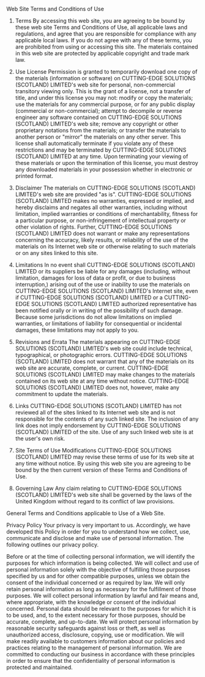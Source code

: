Web Site Terms and Conditions of Use

1. Terms
   By accessing this web site, you are agreeing to be bound by these web site Terms and Conditions of Use, all applicable laws and regulations, and agree that you are responsible for compliance with any applicable local laws. If you do not agree with any of these terms, you are prohibited from using or accessing this site. The materials contained in this web site are protected by applicable copyright and trade mark law.

2. Use License
   Permission is granted to temporarily download one copy of the materials (information or software) on CUTTING-EDGE SOLUTIONS (SCOTLAND) LIMITED's web site for personal, non-commercial transitory viewing only. This is the grant of a license, not a transfer of title, and under this license you may not:
   modify or copy the materials;
   use the materials for any commercial purpose, or for any public display (commercial or non-commercial);
   attempt to decompile or reverse engineer any software contained on CUTTING-EDGE SOLUTIONS (SCOTLAND) LIMITED's web site;
   remove any copyright or other proprietary notations from the materials; or
   transfer the materials to another person or "mirror" the materials on any other server.
   This license shall automatically terminate if you violate any of these restrictions and may be terminated by CUTTING-EDGE SOLUTIONS (SCOTLAND) LIMITED at any time. Upon terminating your viewing of these materials or upon the termination of this license, you must destroy any downloaded materials in your possession whether in electronic or printed format.
3. Disclaimer
   The materials on CUTTING-EDGE SOLUTIONS (SCOTLAND) LIMITED's web site are provided "as is". CUTTING-EDGE SOLUTIONS (SCOTLAND) LIMITED makes no warranties, expressed or implied, and hereby disclaims and negates all other warranties, including without limitation, implied warranties or conditions of merchantability, fitness for a particular purpose, or non-infringement of intellectual property or other violation of rights. Further, CUTTING-EDGE SOLUTIONS (SCOTLAND) LIMITED does not warrant or make any representations concerning the accuracy, likely results, or reliability of the use of the materials on its Internet web site or otherwise relating to such materials or on any sites linked to this site.
4. Limitations
   In no event shall CUTTING-EDGE SOLUTIONS (SCOTLAND) LIMITED or its suppliers be liable for any damages (including, without limitation, damages for loss of data or profit, or due to business interruption,) arising out of the use or inability to use the materials on CUTTING-EDGE SOLUTIONS (SCOTLAND) LIMITED's Internet site, even if CUTTING-EDGE SOLUTIONS (SCOTLAND) LIMITED or a CUTTING-EDGE SOLUTIONS (SCOTLAND) LIMITED authorized representative has been notified orally or in writing of the possibility of such damage. Because some jurisdictions do not allow limitations on implied warranties, or limitations of liability for consequential or incidental damages, these limitations may not apply to you.

5. Revisions and Errata
   The materials appearing on CUTTING-EDGE SOLUTIONS (SCOTLAND) LIMITED's web site could include technical, typographical, or photographic errors. CUTTING-EDGE SOLUTIONS (SCOTLAND) LIMITED does not warrant that any of the materials on its web site are accurate, complete, or current. CUTTING-EDGE SOLUTIONS (SCOTLAND) LIMITED may make changes to the materials contained on its web site at any time without notice. CUTTING-EDGE SOLUTIONS (SCOTLAND) LIMITED does not, however, make any commitment to update the materials.

6. Links
   CUTTING-EDGE SOLUTIONS (SCOTLAND) LIMITED has not reviewed all of the sites linked to its Internet web site and is not responsible for the contents of any such linked site. The inclusion of any link does not imply endorsement by CUTTING-EDGE SOLUTIONS (SCOTLAND) LIMITED of the site. Use of any such linked web site is at the user's own risk.

7. Site Terms of Use Modifications
   CUTTING-EDGE SOLUTIONS (SCOTLAND) LIMITED may revise these terms of use for its web site at any time without notice. By using this web site you are agreeing to be bound by the then current version of these Terms and Conditions of Use.

8. Governing Law
   Any claim relating to CUTTING-EDGE SOLUTIONS (SCOTLAND) LIMITED's web site shall be governed by the laws of the United Kingdom without regard to its conflict of law provisions.

General Terms and Conditions applicable to Use of a Web Site.

Privacy Policy
Your privacy is very important to us. Accordingly, we have developed this Policy in order for you to understand how we collect, use, communicate and disclose and make use of personal information. The following outlines our privacy policy.

Before or at the time of collecting personal information, we will identify the purposes for which information is being collected.
We will collect and use of personal information solely with the objective of fulfilling those purposes specified by us and for other compatible purposes, unless we obtain the consent of the individual concerned or as required by law.
We will only retain personal information as long as necessary for the fulfillment of those purposes.
We will collect personal information by lawful and fair means and, where appropriate, with the knowledge or consent of the individual concerned.
Personal data should be relevant to the purposes for which it is to be used, and, to the extent necessary for those purposes, should be accurate, complete, and up-to-date.
We will protect personal information by reasonable security safeguards against loss or theft, as well as unauthorized access, disclosure, copying, use or modification.
We will make readily available to customers information about our policies and practices relating to the management of personal information.
We are committed to conducting our business in accordance with these principles in order to ensure that the confidentiality of personal information is protected and maintained.
